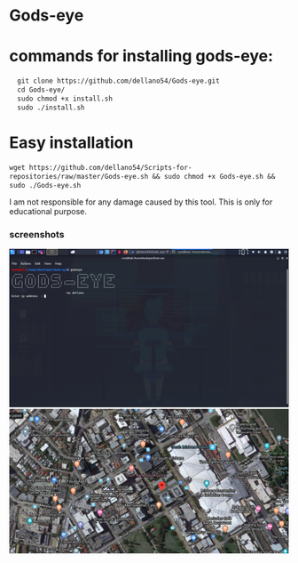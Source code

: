 # Gods-eye

<head><meta name="google-site-verification" content="nndzEDrAeFU6uxmF5jOvELOanzHA0QT0h7zJoxRGxzg" /></head>

# commands for installing gods-eye:
```
  git clone https://github.com/dellano54/Gods-eye.git
  cd Gods-eye/
  sudo chmod +x install.sh
  sudo ./install.sh
  ```
# Easy installation
```
wget https://github.com/dellano54/Scripts-for-repositories/raw/master/Gods-eye.sh && sudo chmod +x Gods-eye.sh && sudo ./Gods-eye.sh
  ```

  I am not responsible for any damage caused by this tool.
  This is only for educational purpose.
  
<h3>screenshots</h3>
  
![we are having an error in displaying image.we will fix it soon.](https://raw.githubusercontent.com/dellano54/Gods-eye/master/screenshot/screenshot.png)
![we are having an error in displaying image.we will fix it soon.](https://raw.githubusercontent.com/dellano54/Gods-eye/master/screenshot/Screenshot%202020-06-12%2005%3A54%3A53.png)

